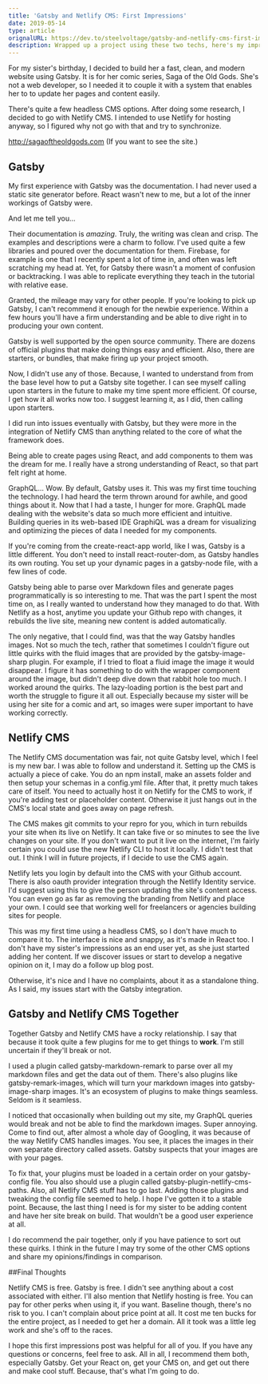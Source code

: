 ```yaml
---
title: 'Gatsby and Netlify CMS: First Impressions'
date: 2019-05-14
type: article
orignalURL: https://dev.to/steelvoltage/gatsby-and-netlify-cms-first-impressions-4ink
description: Wrapped up a project using these two techs, here's my impressions
---
```


For my sister's birthday, I decided to build her a fast, clean, and modern website using Gatsby. It is for her comic series, Saga of the Old Gods. She's not a web developer, so I needed it to couple it with a system that enables her to to update her pages and content easily.

There's quite a few headless CMS options. After doing some research, I decided to go with Netlify CMS. I intended to use Netlify for hosting anyway, so I figured why not go with that and try to synchronize.

http://sagaoftheoldgods.com (If you want to see the site.)

## Gatsby

My first experience with Gatsby was the documentation. I had never used a static site generator before. React wasn't new to me, but a lot of the inner workings of Gatsby were.

And let me tell you...

Their documentation is _amazing_. Truly, the writing was clean and crisp. The examples and descriptions were a charm to follow. I've used quite a few libraries and poured over the documentation for them. Firebase, for example is one that I recently spent a lot of time in, and often was left scratching my head at. Yet, for Gatsby there wasn't a moment of confusion or backtracking. I was able to replicate everything they teach in the tutorial with relative ease.

Granted, the mileage may vary for other people. If you're looking to pick up Gatsby, I can't recommend it enough for the newbie experience. Within a few hours you'll have a firm understanding and be able to dive right in to producing your own content.

Gatsby is well supported by the open source community. There are dozens of official plugins that make doing things easy and efficient. Also, there are starters, or bundles, that make firing up your project smooth.

Now, I didn't use any of those. Because, I wanted to understand from from the base level how to put a Gatsby site together. I can see myself calling upon starters in the future to make my time spent more efficient. Of course, I get how it all works now too. I suggest learning it, as I did, then calling upon starters.

I did run into issues eventually with Gatsby, but they were more in the integration of Netlify CMS than anything related to the core of what the framework does.

Being able to create pages using React, and add components to them was the dream for me. I really have a strong understanding of React, so that part felt right at home.

GraphQL... Wow. By default, Gatsby uses it. This was my first time touching the technology. I had heard the term thrown around for awhile, and good things about it. Now that I had a taste, I hunger for more. GraphQL made dealing with the website's data so much more efficient and intuitive. Building queries in its web-based IDE GraphiQL was a dream for visualizing and optimizing the pieces of data I needed for my components.

If you're coming from the create-react-app world, like I was, Gatsby is a little different. You don't need to install react-router-dom, as Gatsby handles its own routing. You set up your dynamic pages in a gatsby-node file, with a few lines of code.

Gatsby being able to parse over Markdown files and generate pages programmatically is so interesting to me. That was the part I spent the most time on, as I really wanted to understand how they managed to do that. With Netlify as a host, anytime you update your Github repo with changes, it rebuilds the live site, meaning new content is added automatically.

The only negative, that I could find, was that the way Gatsby handles images. Not so much the tech, rather that sometimes I couldn't figure out little quirks with the fluid images that are provided by the gatsby-image-sharp plugin. For example, if I tried to float a fluid image the image it would disappear. I figure it has something to do with the wrapper component around the image, but didn't deep dive down that rabbit hole too much. I worked around the quirks. The lazy-loading portion is the best part and worth the struggle to figure it all out. Especially because my sister will be using her site for a comic and art, so images were super important to have working correctly.

## Netlify CMS

The Netlify CMS documentation was fair, not quite Gatsby level, which I feel is my new bar. I was able to follow and understand it. Setting up the CMS is actually a piece of cake. You do an npm install, make an assets folder and then setup your schemas in a config.yml file. After that, it pretty much takes care of itself. You need to actually host it on Netlify for the CMS to work, if you're adding test or placeholder content. Otherwise it just hangs out in the CMS's local state and goes away on page refresh.

The CMS makes git commits to your repro for you, which in turn rebuilds your site when its live on Netlify. It can take five or so minutes to see the live changes on your site. If you don't want to put it live on the internet, I'm fairly certain you could use the new Netlify CLI to host it locally. I didn't test that out. I think I will in future projects, if I decide to use the CMS again.

Netlify lets you login by default into the CMS with your Github account. There is also oauth provider integration through the Netlify Identity service. I'd suggest using this to give the person updating the site's content access. You can even go as far as removing the branding from Netlify and place your own. I could see that working well for freelancers or agencies building sites for people.

This was my first time using a headless CMS, so I don't have much to compare it to. The interface is nice and snappy, as it's made in React too. I don't have my sister's impressions as an end user yet, as she just started adding her content. If we discover issues or start to develop a negative opinion on it, I may do a follow up blog post.

Otherwise, it's nice and I have no complaints, about it as a standalone thing. As I said, my issues start with the Gatsby integration.

## Gatsby and Netlify CMS Together

Together Gatsby and Netlify CMS have a rocky relationship. I say that because it took quite a few plugins for me to get things to **work**. I'm still uncertain if they'll break or not.

I used a plugin called gatsby-markdown-remark to parse over all my markdown files and get the data out of them. There's also plugins like gatsby-remark-images, which will turn your markdown images into gatsby-image-sharp images. It's an ecosystem of plugins to make things seamless. Seldom is it seamless.

I noticed that occasionally when building out my site, my GraphQL queries would break and not be able to find the markdown images. Super annoying. Come to find out, after almost a whole day of Googling, it was because of the way Netlify CMS handles images. You see, it places the images in their own separate directory called assets. Gatsby suspects that your images are with your pages.

To fix that, your plugins must be loaded in a certain order on your gatsby-config file. You also should use a plugin called gatsby-plugin-netlify-cms-paths. Also, all Netlify CMS stuff has to go last. Adding those plugins and tweaking the config file seemed to help. I hope I've gotten it to a stable point. Because, the last thing I need is for my sister to be adding content and have her site break on build. That wouldn't be a good user experience at all.

I do recommend the pair together, only if you have patience to sort out these quirks. I think in the future I may try some of the other CMS options and share my opinions/findings in comparison.

##Final Thoughts

Netlify CMS is free. Gatsby is free. I didn't see anything about a cost associated with either. I'll also mention that Netlify hosting is free. You can pay for other perks when using it, if you want. Baseline though, there's no risk to you. I can't complain about price point at all. It cost me ten bucks for the entire project, as I needed to get her a domain. All it took was a little leg work and she's off to the races.

I hope this first impressions post was helpful for all of you. If you have any questions or concerns, feel free to ask. All in all, I recommend them both, especially Gatsby. Get your React on, get your CMS on, and get out there and make cool stuff. Because, that's what I'm going to do.
